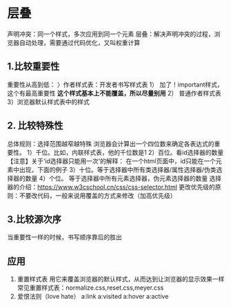 # 层叠
声明冲突：同一个样式，多次应用到同一个元素
层叠：解决声明冲突的过程，浏览器自动处理，需要通过代码优化，又叫权重计算
## 1.比较重要性
重要性从高到低：
〉作者样式表：开发者书写样式表
1） 加了！important样式，这个有最高重要性
**这个样式基本上不能覆盖，所以尽量别用**
2） 普通作者样式表
3）浏览器默认样式表中的样式
## 2. 比较特殊性
总体规则：选择范围越窄越特殊
浏览器会计算出一个四位数来确定各表达式的重要性。
1）千位。比如，内联样式表，他的千位数是1
2）百位。看id选择器的数量
【注意】关于‘id选择器只能用一次’的解释：
在一个html页面中，id只能在一个元素中出现，下面的例子
3）十位。等于选择器中所有类选择器/属性选择器/伪类选择器的数量
4）个位。
等于选择器中所有元素选择器，伪元素选择器的数量
选择器的介绍：https://www.w3cschool.cn/css/css-selector.html
更改优先级的原则：不要改代码，一般来说用覆盖的方式来修改（加高优先级）
## 3.比较源次序
当重要性一样的时候，书写顺序靠后的胜出
## 应用
1. 重置样式表
用它来覆盖浏览器的默认样式，从而达到让浏览器的显示效果一样
常见重置样式表：normalize.css,reset.css,meyer.css
2. 爱恨法则（love hate）
a:link
a:visited
a:hover
a:active





